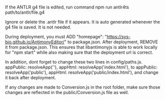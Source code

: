 If the ANTLR g4 file is edited, run command
npm run antlr4ts path/to/antlr/file.g4

Ignore or delete the .antlr file if it appears. It is auto generated whenever the g4 file is saved. It is not needed.

During deployment, you must ADD
"homepage": "https://sys-bio.github.io/AntimonyEditor/"
to package.json. After deployment, REMOVE it from package.json.
This ensures that libantimonyjs is able to work locally for "npm start"
while also making sure that the deployment url is correct.

In addition, dont forget to change these two lines in config/paths.js.
  appPublic: resolveApp(''),
  appHtml: resolveApp('index.html'),
to 
  appPublic: resolveApp('public'),
  appHtml: resolveApp('public/index.html'),
and change it back after deployment.

If any changes are made to Conversion.js in the root folder, make sure those changes are reflected in the public/Conversion.js file as well.